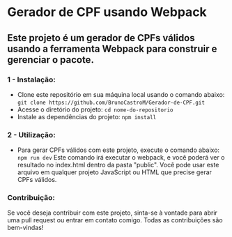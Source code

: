 # Gerador de CPF usando Webpack

## Este projeto é um gerador de CPFs válidos usando a ferramenta Webpack para construir e gerenciar o pacote.

### 1 - Instalação:
- Clone este repositório em sua máquina local usando o comando abaixo:
    `git clone https://github.com/BrunoCastroM/Gerador-de-CPF.git`
- Acesse o diretório do projeto:
    `cd nome-do-repositorio`
- Instale as dependências do projeto:
    `npm install`
### 2 - Utilização:
- Para gerar CPFs válidos com este projeto, execute o comando abaixo:
    `npm run dev`
Este comando irá executar o webpack, e você poderá ver o resultado no index.html dentro da pasta "public". Você pode usar este arquivo em qualquer projeto JavaScript ou HTML que precise gerar CPFs válidos.

### Contribuição:
Se você deseja contribuir com este projeto, sinta-se à vontade para abrir uma pull request ou entrar em contato comigo. Todas as contribuições são bem-vindas!
